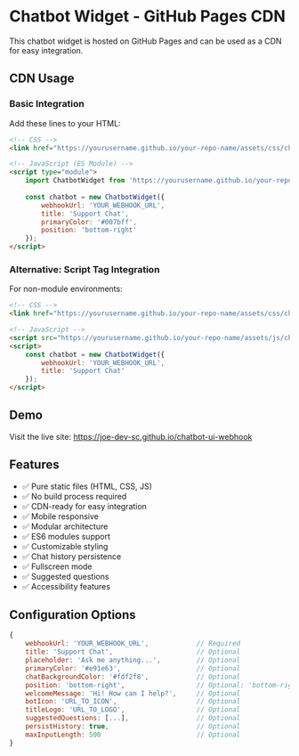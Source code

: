 # Chatbot Widget - GitHub Pages CDN

This chatbot widget is hosted on GitHub Pages and can be used as a CDN for easy integration.

## CDN Usage

### Basic Integration

Add these lines to your HTML:

```html
<!-- CSS -->
<link href="https://yourusername.github.io/your-repo-name/assets/css/chatbot-widget.css" rel="stylesheet">

<!-- JavaScript (ES Module) -->
<script type="module">
    import ChatbotWidget from 'https://yourusername.github.io/your-repo-name/assets/js/chatbot-widget.js';
    
    const chatbot = new ChatbotWidget({
        webhookUrl: 'YOUR_WEBHOOK_URL',
        title: 'Support Chat',
        primaryColor: '#007bff',
        position: 'bottom-right'
    });
</script>
```

### Alternative: Script Tag Integration

For non-module environments:

```html
<!-- CSS -->
<link href="https://yourusername.github.io/your-repo-name/assets/css/chatbot-widget.css" rel="stylesheet">

<!-- JavaScript -->
<script src="https://yourusername.github.io/your-repo-name/assets/js/chatbot-widget.js"></script>
<script>
    const chatbot = new ChatbotWidget({
        webhookUrl: 'YOUR_WEBHOOK_URL',
        title: 'Support Chat'
    });
</script>
```

## Demo

Visit the live site: https://joe-dev-sc.github.io/chatbot-ui-webhook

## Features

- ✅ Pure static files (HTML, CSS, JS)
- ✅ No build process required
- ✅ CDN-ready for easy integration
- ✅ Mobile responsive
- ✅ Modular architecture
- ✅ ES6 modules support
- ✅ Customizable styling
- ✅ Chat history persistence
- ✅ Fullscreen mode
- ✅ Suggested questions
- ✅ Accessibility features

## Configuration Options

```javascript
{
    webhookUrl: 'YOUR_WEBHOOK_URL',            // Required
    title: 'Support Chat',                     // Optional
    placeholder: 'Ask me anything...',         // Optional
    primaryColor: '#e91e63',                   // Optional
    chatBackgroundColor: '#fdf2f8',            // Optional
    position: 'bottom-right',                  // Optional: 'bottom-right', 'bottom-left', 'inline'
    welcomeMessage: 'Hi! How can I help?',     // Optional
    botIcon: 'URL_TO_ICON',                    // Optional
    titleLogo: 'URL_TO_LOGO',                  // Optional
    suggestedQuestions: [...],                 // Optional
    persistHistory: true,                      // Optional
    maxInputLength: 500                        // Optional
}
``` 